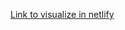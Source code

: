 <a href="https://656007e042fc21673ca5d43d--mellifluous-speculoos-311a65.netlify.app/"> Link to visualize in netlify</a>
